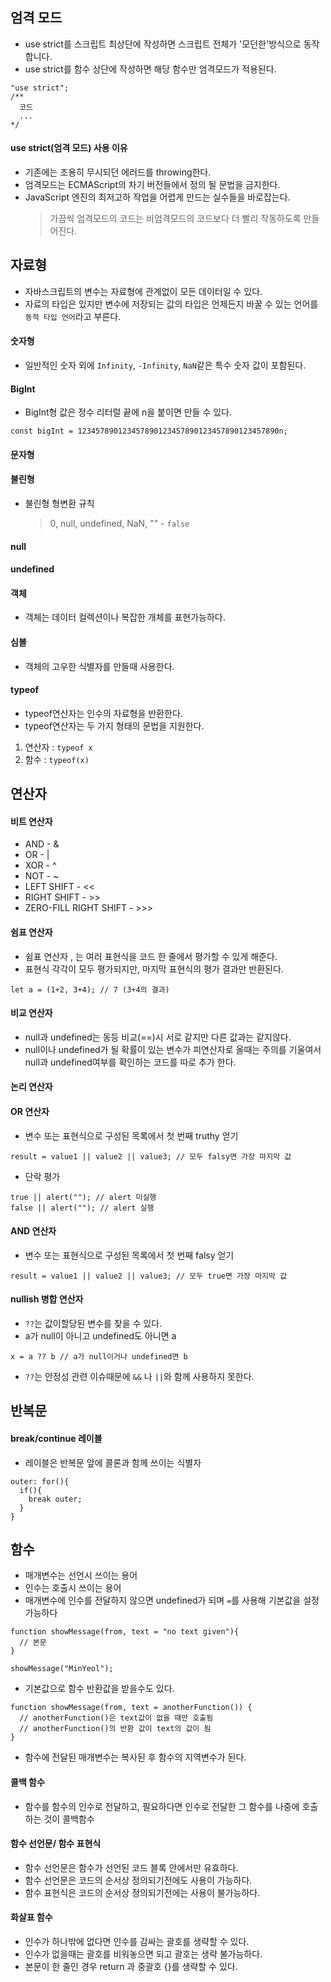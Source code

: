 ## 엄격 모드

- use strict를 스크립트 최상단에 작성하면 스크립트 전체가 '모던한'방식으로 동작합니다.
- use strict를 함수 상단에 작성하면 해당 함수만 엄격모드가 적용된다.

```
"use strict";
/**
  코드
  ...
*/
```

#### use strict(엄격 모드) 사용 이유

- 기존에는 조용히 무시되던 에러드를 throwing한다.
- 엄격모드는 ECMAScript의 차기 버전들에서 정의 될 문법을 금지한다.
- JavaScript 엔진의 최저고하 작업을 어렵게 만드는 실수들을 바로잡는다.
  > 가끔씩 엄격모드의 코드는 비엄격모드의 코드보다 더 빨리 작동하도록 만들어진다.

## 자료형

- 자바스크립트의 변수는 자료형에 관계없이 모든 데이터일 수 있다.
- 자료의 타입은 있지만 변수에 저장되는 값의 타입은 언제든지 바꿀 수 있는 언어를 `동적 타입 언어`라고 부른다.

#### 숫자형

- 일반적인 숫자 외에 `Infinity`, `-Infinity`, `NaN`같은 특수 숫자 값이 포함된다.

#### BigInt

- BigInt형 값은 정수 리터럴 끝에 n을 붙이면 만들 수 있다.

```
const bigInt = 123457890123457890123457890123457890123457890n;
```

#### 문자형

#### 불린형

- 불린형 형변환 규칙
  > 0, null, undefined, NaN, "" - `false`

#### null

#### undefined

#### 객체

- 객체는 데이터 컬렉션이나 복잡한 개체를 표현가능하다.

#### 심볼

- 객체의 고우한 식별자를 만들때 사용한다.

#### typeof

- typeof연산자는 인수의 자료형을 반환한다.
- typeof연산자는 두 가지 형태의 문법을 지원한다.

1. 연산자 : `typeof x`
2. 함수 : `typeof(x)`

## 연산자

#### 비트 연산자

- AND - &
- OR - |
- XOR - ^
- NOT - ~
- LEFT SHIFT - <<
- RIGHT SHIFT - >>
- ZERO-FILL RIGHT SHIFT - >>>

#### 쉼표 연산자

- 쉼표 연산자 , 는 여러 표현식을 코드 한 줄에서 평가할 수 있게 해준다.
- 표현식 각각이 모두 평가되지만, 마지막 표현식의 평가 결과만 반환된다.

```
let a = (1+2, 3+4); // 7 (3+4의 결과)
```

#### 비교 연산자

- null과 undefined는 동등 비교(==)시 서로 같지만 다른 값과는 같지않다.
- null이나 undefined가 될 확률이 있는 변수가 피연산자로 올때는 주의를 기울여서 null과 undefined여부를 확인하는 코드를 따로 추가 한다.

#### 논리 연산자

#### OR 연산자

- 변수 또는 표현식으로 구성된 목록에서 첫 번째 truthy 얻기

```
result = value1 || value2 || value3; // 모두 falsy면 가장 마지막 값
```

- 단락 평가

```
true || alert(""); // alert 미실행
false || alert(""); // alert 실행
```

#### AND 연산자

- 변수 또는 표현식으로 구성된 목록에서 첫 번째 falsy 얻기

```
result = value1 || value2 || value3; // 모두 true면 가장 마지막 값
```

#### nullish 병합 연산자

- `??`는 값이할당된 변수를 찾을 수 있다.
- a가 null이 아니고 undefined도 아니면 a

```
x = a ?? b // a가 null이거나 undefined면 b
```

- `??`는 안정성 관련 이슈때문에 `&&` 나 `||`와 함께 사용하지 못한다.

## 반복문

#### break/continue 레이블

- 레이블은 반복문 앞에 콜론과 함께 쓰이는 식별자

```
outer: for(){
  if(){
    break outer;
  }
}
```

## 함수

- 매개변수는 선언시 쓰이는 용어
- 인수는 호출시 쓰이는 용어
- 매개변수에 인수를 전달하지 않으면 undefined가 되며 `=`를 사용해 기본값을 설정가능하다

```
function showMessage(from, text = "no text given"){
  // 본문
}

showMessage("MinYeol");
```

- 기본값으로 함수 반환값을 받을수도 있다.

```
function showMessage(from, text = anotherFunction()) {
  // anotherFunction()은 text값이 없을 때만 호출됨
  // anotherFunction()의 반환 값이 text의 값이 됨
}
```

- 함수에 전달된 매개변수는 복사된 후 함수의 지역변수가 된다.

#### 콜백 함수

- 함수를 함수의 인수로 전달하고, 필요하다면 인수로 전달한 그 함수를 나중에 호출 하는 것이 콜백함수

#### 함수 선언문/ 함수 표현식

- 함수 선언문은 함수가 선언된 코드 블록 안에서만 유효하다.
- 함수 선언문은 코드의 순서상 정의되기전에도 사용이 가능하다.
- 함수 표현식은 코드의 순서상 정의되기전에는 사용이 불가능하다.

#### 화살표 함수

- 인수가 하나밖에 없다면 인수를 감싸는 괄호를 생략할 수 있다.
- 인수가 없을때는 괄호를 비워놓으면 되고 괄호는 생략 불가능하다.
- 본문이 한 줄인 경우 return 과 중괄호 {}를 생략할 수 있다.
